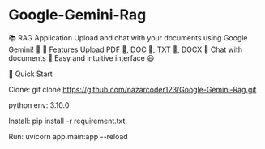 # Google-Gemini-Rag
📚 RAG Application Upload and chat with your documents using Google Gemini! 🚀  🌟 Features Upload PDF 📄, DOC 📜, TXT 📝, DOCX 📑 Chat with documents 💬 Easy and intuitive interface 😃


🚀 Quick Start

Clone: git clone https://github.com/nazarcoder123/Google-Gemini-Rag.git

python env: 3.10.0

Install: pip install -r requirement.txt

Run: uvicorn app.main:app --reload